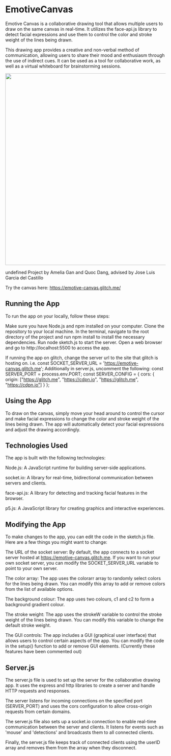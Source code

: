 # EmotiveCanvas
Emotive Canvas is a collaborative drawing tool that allows multiple users to draw on the same canvas in real-time. It utilizes the face-api.js library to detect facial expressions and use them to control the color and stroke weight of the lines being drawn.

This drawing app provides a creative and non-verbal method of communication, allowing users to share their mood and enthusiasm through the use of indirect cues. It can be used as a tool for collaborative work, as well as a virtual whiteboard for brainstorming sessions.

<img src="[https://your-image-url.type](https://user-images.githubusercontent.com/121802839/210312278-326b30d7-4eab-4e20-bd0a-fed4e4cdd1e6.png)" width="600">

undefined
Project by Amelia Gan and Quoc Dang, advised by Jose Luis Garcia del Castillo

Try the canvas here: https://emotive-canvas.glitch.me/

## Running the App
To run the app on your locally, follow these steps:

Make sure you have Node.js and npm installed on your computer.
Clone the repository to your local machine.
In the terminal, navigate to the root directory of the project and run npm install to install the necessary dependencies.
Run node sketch.js to start the server.
Open a web browser and go to http://localhost:5500 to access the app.

If running the app on glitch, change the server url to the site that glitch is hosting on. 
i.e. const SOCKET_SERVER_URL = 'https://emotive-canvas.glitch.me';
Additionally in server.js, uncomment the following: 
const SERVER_PORT = process.env.PORT;
const SERVER_CONFIG = {
  cors: { origin: ["https://glitch.me", "https://cdpn.io", "https://glitch.me", "https://cdpn.io"] }
};

## Using the App
To draw on the canvas, simply move your head around to control the cursor and make facial expressions to change the color and stroke weight of the lines being drawn. The app will automatically detect your facial expressions and adjust the drawing accordingly.

## Technologies Used
The app is built with the following technologies:

Node.js: A JavaScript runtime for building server-side applications.

socket.io: A library for real-time, bidirectional communication between servers and clients.

face-api.js: A library for detecting and tracking facial features in the browser.

p5.js: A JavaScript library for creating graphics and interactive experiences.

## Modifying the App
To make changes to the app, you can edit the code in the sketch.js file. Here are a few things you might want to change:

The URL of the socket server: By default, the app connects to a socket server hosted at https://emotive-canvas.glitch.me. If you want to run your own socket server, you can modify the SOCKET_SERVER_URL variable to point to your own server.

The color array: The app uses the colorarr array to randomly select colors for the lines being drawn. You can modify this array to add or remove colors from the list of available options.

The background colour: The app uses two colours, c1 and c2 to form a background gradient colour. 

The stroke weight: The app uses the strokeW variable to control the stroke weight of the lines being drawn. You can modify this variable to change the default stroke weight.

The GUI controls: The app includes a GUI (graphical user interface) that allows users to control certain aspects of the app. You can modify the code in the setup() function to add or remove GUI elements. (Currently these features have been commented out)

## Server.js
The server.js file is used to set up the server for the collaborative drawing app. It uses the express and http libraries to create a server and handle HTTP requests and responses.

The server listens for incoming connections on the specified port (SERVER_PORT) and uses the cors configuration to allow cross-origin requests from certain domains.

The server.js file also sets up a socket.io connection to enable real-time communication between the server and clients. It listens for events such as 'mouse' and 'detections' and broadcasts them to all connected clients.

Finally, the server.js file keeps track of connected clients using the userID array and removes them from the array when they disconnect.
